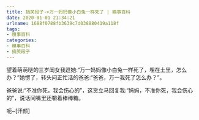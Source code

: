 ```yaml
---
title: 搞笑段子->万一妈妈像小白兔一样死了 | 糗事百科
date: 2020-01-01 21:34:21
urlname: 1688f0788fb3639c7d038880419a118f
tags: 
- 糗事百科
categories:
- 糗事百科
- 搞笑段子
---
```

望着萌萌哒的三岁闺女我逗她:“万一妈妈像小白兔一样死了，埋在土里，怎么办？”她愣了，转头问正忙活的爸爸:“爸爸，万一我死了怎么办？”。

爸爸说:“不准你死，我会伤心的”，这货立马回复我:“妈妈，不准你死，我会伤心的”，说话间嘴里还嚼着棒棒糖。

呃~[汗颜]


